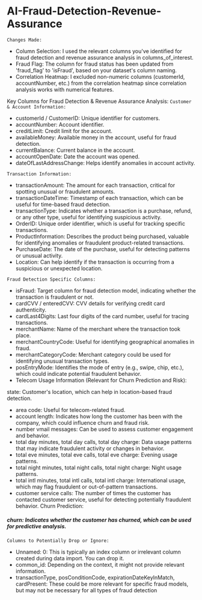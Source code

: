 # AI-Fraud-Detection-Revenue-Assurance

`Changes Made:`
- Column Selection: I used the relevant columns you've identified for fraud detection and revenue assurance analysis in columns_of_interest.
- Fraud Flag: The column for fraud status has been updated from 'fraud_flag' to 'isFraud', based on your dataset's column naming.
- Correlation Heatmap: I excluded non-numeric columns (customerId, accountNumber, etc.) from the correlation heatmap since correlation analysis works with numerical features.

Key Columns for Fraud Detection & Revenue Assurance Analysis:
`Customer & Account Information:`

- customerId / CustomerID: Unique identifier for customers.
- accountNumber: Account identifier.
- creditLimit: Credit limit for the account.
- availableMoney: Available money in the account, useful for fraud detection.
- currentBalance: Current balance in the account.
- accountOpenDate: Date the account was opened.
- dateOfLastAddressChange: Helps identify anomalies in account activity.

`Transaction Information:`

- transactionAmount: The amount for each transaction, critical for spotting unusual or fraudulent amounts.
- transactionDateTime: Timestamp of each transaction, which can be useful for time-based fraud detection.
- transactionType: Indicates whether a transaction is a purchase, refund, or any other type, useful for identifying suspicious activity.
- OrderID: Unique order identifier, which is useful for tracking specific transactions.
- ProductInformation: Describes the product being purchased, valuable for identifying anomalies or fraudulent product-related transactions.
- PurchaseDate: The date of the purchase, useful for detecting patterns or unusual activity.
- Location: Can help identify if the transaction is occurring from a suspicious or unexpected location.

`Fraud Detection Specific Columns:`

- isFraud: Target column for fraud detection model, indicating whether the transaction is fraudulent or not.
- cardCVV / enteredCVV: CVV details for verifying credit card authenticity.
- cardLast4Digits: Last four digits of the card number, useful for tracing transactions.
- merchantName: Name of the merchant where the transaction took place.
- merchantCountryCode: Useful for identifying geographical anomalies in fraud.
- merchantCategoryCode: Merchant category could be used for identifying unusual transaction types.
- posEntryMode: Identifies the mode of entry (e.g., swipe, chip, etc.), which could indicate potential fraudulent behavior.
- Telecom Usage Information (Relevant for Churn Prediction and Risk):

state: Customer's location, which can help in location-based fraud detection.
- area code: Useful for telecom-related fraud.
- account length: Indicates how long the customer has been with the company, which could influence churn and fraud risk.
- number vmail messages: Can be used to assess customer engagement and behavior.
- total day minutes, total day calls, total day charge: Data usage patterns that may indicate fraudulent activity or changes in behavior.
- total eve minutes, total eve calls, total eve charge: Evening usage patterns.
- total night minutes, total night calls, total night charge: Night usage patterns.
- total intl minutes, total intl calls, total intl charge: International usage, which may flag fraudulent or out-of-pattern transactions.
- customer service calls: The number of times the customer has contacted customer service, useful for detecting potentially fraudulent behavior.
Churn Prediction:

##### churn: Indicates whether the customer has churned, which can be used for predictive analysis.
`Columns to Potentially Drop or Ignore:`
- Unnamed: 0: This is typically an index column or irrelevant column created during data import. You can drop it.
- common_id: Depending on the context, it might not provide relevant information.
- transactionType, posConditionCode, expirationDateKeyInMatch, cardPresent: These could be more relevant for specific fraud models, but may not be necessary for all types of fraud detection
